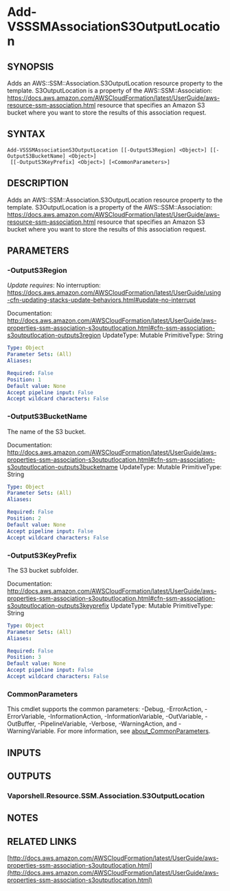 # Add-VSSSMAssociationS3OutputLocation

## SYNOPSIS
Adds an AWS::SSM::Association.S3OutputLocation resource property to the template.
S3OutputLocation is a property of the AWS::SSM::Association: https://docs.aws.amazon.com/AWSCloudFormation/latest/UserGuide/aws-resource-ssm-association.html resource that specifies an Amazon S3 bucket where you want to store the results of this association request.

## SYNTAX

```
Add-VSSSMAssociationS3OutputLocation [[-OutputS3Region] <Object>] [[-OutputS3BucketName] <Object>]
 [[-OutputS3KeyPrefix] <Object>] [<CommonParameters>]
```

## DESCRIPTION
Adds an AWS::SSM::Association.S3OutputLocation resource property to the template.
S3OutputLocation is a property of the AWS::SSM::Association: https://docs.aws.amazon.com/AWSCloudFormation/latest/UserGuide/aws-resource-ssm-association.html resource that specifies an Amazon S3 bucket where you want to store the results of this association request.

## PARAMETERS

### -OutputS3Region
*Update requires*: No interruption: https://docs.aws.amazon.com/AWSCloudFormation/latest/UserGuide/using-cfn-updating-stacks-update-behaviors.html#update-no-interrupt

Documentation: http://docs.aws.amazon.com/AWSCloudFormation/latest/UserGuide/aws-properties-ssm-association-s3outputlocation.html#cfn-ssm-association-s3outputlocation-outputs3region
UpdateType: Mutable
PrimitiveType: String

```yaml
Type: Object
Parameter Sets: (All)
Aliases:

Required: False
Position: 1
Default value: None
Accept pipeline input: False
Accept wildcard characters: False
```

### -OutputS3BucketName
The name of the S3 bucket.

Documentation: http://docs.aws.amazon.com/AWSCloudFormation/latest/UserGuide/aws-properties-ssm-association-s3outputlocation.html#cfn-ssm-association-s3outputlocation-outputs3bucketname
UpdateType: Mutable
PrimitiveType: String

```yaml
Type: Object
Parameter Sets: (All)
Aliases:

Required: False
Position: 2
Default value: None
Accept pipeline input: False
Accept wildcard characters: False
```

### -OutputS3KeyPrefix
The S3 bucket subfolder.

Documentation: http://docs.aws.amazon.com/AWSCloudFormation/latest/UserGuide/aws-properties-ssm-association-s3outputlocation.html#cfn-ssm-association-s3outputlocation-outputs3keyprefix
UpdateType: Mutable
PrimitiveType: String

```yaml
Type: Object
Parameter Sets: (All)
Aliases:

Required: False
Position: 3
Default value: None
Accept pipeline input: False
Accept wildcard characters: False
```

### CommonParameters
This cmdlet supports the common parameters: -Debug, -ErrorAction, -ErrorVariable, -InformationAction, -InformationVariable, -OutVariable, -OutBuffer, -PipelineVariable, -Verbose, -WarningAction, and -WarningVariable. For more information, see [about_CommonParameters](http://go.microsoft.com/fwlink/?LinkID=113216).

## INPUTS

## OUTPUTS

### Vaporshell.Resource.SSM.Association.S3OutputLocation
## NOTES

## RELATED LINKS

[http://docs.aws.amazon.com/AWSCloudFormation/latest/UserGuide/aws-properties-ssm-association-s3outputlocation.html](http://docs.aws.amazon.com/AWSCloudFormation/latest/UserGuide/aws-properties-ssm-association-s3outputlocation.html)

